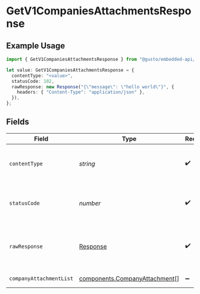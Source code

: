 # GetV1CompaniesAttachmentsResponse

## Example Usage

```typescript
import { GetV1CompaniesAttachmentsResponse } from "@gusto/embedded-api/models/operations";

let value: GetV1CompaniesAttachmentsResponse = {
  contentType: "<value>",
  statusCode: 102,
  rawResponse: new Response("{\"message\": \"hello world\"}", {
    headers: { "Content-Type": "application/json" },
  }),
};
```

## Fields

| Field                                                                          | Type                                                                           | Required                                                                       | Description                                                                    |
| ------------------------------------------------------------------------------ | ------------------------------------------------------------------------------ | ------------------------------------------------------------------------------ | ------------------------------------------------------------------------------ |
| `contentType`                                                                  | *string*                                                                       | :heavy_check_mark:                                                             | HTTP response content type for this operation                                  |
| `statusCode`                                                                   | *number*                                                                       | :heavy_check_mark:                                                             | HTTP response status code for this operation                                   |
| `rawResponse`                                                                  | [Response](https://developer.mozilla.org/en-US/docs/Web/API/Response)          | :heavy_check_mark:                                                             | Raw HTTP response; suitable for custom response parsing                        |
| `companyAttachmentList`                                                        | [components.CompanyAttachment](../../models/components/companyattachment.md)[] | :heavy_minus_sign:                                                             | Example response                                                               |